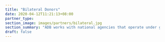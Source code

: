 ```yaml
---
title: "Bilateral Donors"
date: 2020-04-12T11:21:13+08:00
partner_type: 
section_image: images/partners/bilateral.jpg
section_summary: "ADB works with national agencies that operate under governments of individual countries. These agencies are dedicated to advancing foreign policy goals while contributing to the economic and social development of recipient developing countries." 
draft: false
---
```


